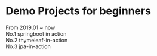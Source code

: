 # Demo Projects for  beginners 
From 2019.01 ~ now </br>
No.1 springboot in action<br/>
No.2 thymeleaf-in-action<br/>
No.3 jpa-in-action<br/>


